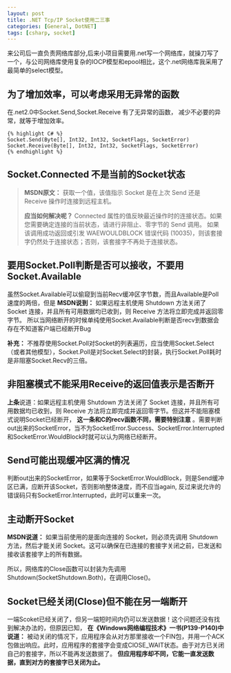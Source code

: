 ```yaml
---
layout: post
title: .NET Tcp/IP Socket使用二三事
categories: [General, DotNET]
tags: [csharp, socket]
---
```


来公司后一直负责网络库部分,后来小项目需要用.net写一个网络库，就操刀写了一个，与公司网络库使用复杂的IOCP模型和epool相比，这个.net网络库我采用了最简单的select模型。

## 为了增加效率，可以考虑采用无异常的函数 ##
在.net2.0中Socket.Send,Socket.Receive 有了无异常的函数，
减少不必要的异常，就等于增加效率。

	{% highlight C# %}
	Socket.Send(Byte[], Int32, Int32, SocketFlags, SocketError) 
	Socket.Receive(Byte[], Int32, Int32, SocketFlags, SocketError) 
	{% endhighlight %}

## Socket.Connected 不是当前的Socket状态 ##

> **MSDN原文：**
> 获取一个值，该值指示 Socket 是在上次 Send 还是 Receive 操作时连接到远程主机。 
>     
> **应当如何解决呢？**
> Connected 属性的值反映最近操作时的连接状态。如果您需要确定连接的当前状态，请进行非阻止、零字节的 Send 调用。 如果该调用成功返回或引发 WAEWOULDBLOCK 错误代码 (10035)，则该套接字仍然处于连接状态；否则，该套接字不再处于连接状态。 

## 要用Socket.Poll判断是否可以接收，不要用Socket.Available ##
虽然Socket.Available可以偷窥到当前Recv缓冲区字节数，而且Available是Poll速度的两倍，但是
**MSDN说到：** 如果远程主机使用 Shutdown 方法关闭了 Socket
连接，并且所有可用数据均已收到，则 Receive 方法将立即完成并返回零字节。
所以当网络断开的时候单纯使用Socket.Available判断是否recv到数据会存在不知道客户端已经断开Bug

**补充：**
不推荐使用Socket.Poll对Socket的列表遍历，应当使用Socket.Select（或者其他模型），Socket.Poll是对Socket.Select的封装，执行Socket.Poll耗时是非阻塞Socket.Recv的三倍。

## 非阻塞模式不能采用Receive的返回值表示是否断开 ##
**上条**说道：如果远程主机使用 Shutdown 方法关闭了 Socket
连接，并且所有可用数据均已收到，则 Receive
方法将立即完成并返回零字节。但这并不能阻塞模式说明Socket已经断开，
**这一条和C的recv函数不同，需要特别注意**
。需要判断out出来的SocketError，当不为SocketError.Success、SocketError.Interrupted和SocketError.WouldBlock时就可以认为网络已经断开。

## Send可能出现缓冲区满的情况 ##
判断out出来的SocketError，如果等于SocketError.WouldBlock，则是Send缓冲区已满，应断开该Socket，否则影响整体速度，而不应当again,
反过来说允许的错误码只有SocketError.Interrupted，此时可以重来一次。

## 主动断开Socket ##
**MSDN说道：** 如果当前使用的是面向连接的 Socket，则必须先调用 Shutdown
方法，然后才能关闭
Socket。这可以确保在已连接的套接字关闭之前，已发送和接收该套接字上的所有数据。

所以，网络库的Close函数可以封装为先调用
Shutdown(SocketShutdown.Both)，在调用Close()。

## Socket已经关闭(Close)但不能在另一端断开 ##
一端Scoket已经关闭了，但另一端短时间内仍可以发送数据！这个问题还没有找到解决办法的，但原因已知，
**在《Windows网络编程技术》一书(P139-P140)中说道：**
被动关闭的情况下，应用程序会从对方那里接收一个FIN包，并用一个ACK包做出响应。此时，应用程序的套接字会变成ClOSE\_WAIT状态。由于对方已关闭自己的套接字，所以不能再发送数据了。
**但应用程序却不同，它能一直发送数据，直到对方的套接字已关闭为止。**

